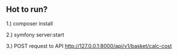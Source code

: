 ## Hot to run?
1.) composer install

2.) symfony server:start

3.) POST request to API http://127.0.0.1:8000/api/v1/basket/calc-cost